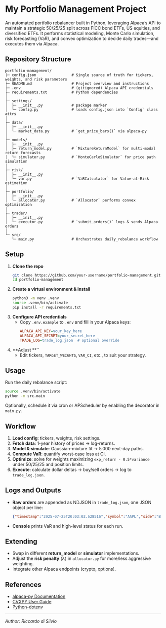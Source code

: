 # My Portfolio Management Project

An automated portfolio rebalancer built in Python, leveraging Alpaca’s API to maintain a strategic 50/25/25 split across FICC bond ETFs, US equities, and diversified ETFs. It performs statistical modeling, Monte Carlo simulation, risk forecasting (VaR), and convex optimization to decide daily trades—and executes them via Alpaca.

## Repository Structure

```
portfolio-management/
├─ config.json                # Single source of truth for tickers, weights, and risk parameters
├─ README.md                  # Project overview and instructions
├─ .env                       # (gitignored) Alpaca API credentials
├─ requirements.txt           # Python dependencies
│
├─ settings/
│  ├─ __init__.py             # package marker
│  └─ config.py               # loads config.json into `Config` class attrs
│
├─ data/
│  ├─ __init__.py
│  └─ market_data.py          # `get_price_bars()` via alpaca-py
│
├─ models/
│  ├─ __init__.py
│  ├─ return_model.py         # `MixtureReturnModel` for multi-modal return forecasts
│  └─ simulator.py            # `MonteCarloSimulator` for price path simulation
│
├─ risk/
│  ├─ __init__.py
│  └─ var.py                  # `VaRCalculator` for Value-at-Risk estimation
│
├─ portfolio/
│  ├─ __init__.py
│  └─ allocator.py            # `Allocator` performs convex optimization
│
├─ trader/
│  ├─ __init__.py
│  └─ executor.py             # `submit_orders()` logs & sends Alpaca orders
│
└─ src/
   └─ main.py                 # Orchestrates daily_rebalance workflow
```

## Setup

1. **Clone the repo**
   ```bash
   git clone https://github.com/your-username/portfolio-management.git
   cd portfolio-management
   ```
2. **Create a virtual environment & install**
   ```bash
   python3 -m venv .venv
   source .venv/bin/activate
   pip install -r requirements.txt
   ```
3. **Configure API credentials**
   - Copy `.env.example` to `.env` and fill in your Alpaca keys:
     ```ini
     ALPACA_API_KEY=your_key_here
     ALPACA_API_SECRET=your_secret_here
     TRADE_LOG=trade_log.json  # optional override
     ```
4. **Adjust **``
   - Edit tickers, `TARGET_WEIGHTS`, `VAR_CI`, etc., to suit your strategy.

## Usage

Run the daily rebalance script:

```bash
source .venv/bin/activate
python -m src.main
```

Optionally, schedule it via cron or APScheduler by enabling the decorator in `main.py`.

## Workflow

1. **Load config**: tickers, weights, risk settings.
2. **Fetch data**: 1-year history of prices → log-returns.
3. **Model & simulate**: Gaussian-mixture fit → 5 000 next-day paths.
4. **Compute VaR**: quantify worst-case loss at CI.
5. **Optimize**: solve for weights maximizing `exp_return - 0.5*variance` under 50/25/25 and position limits.
6. **Execute**: calculate dollar deltas → buy/sell orders → log to `trade_log.json`.

## Logs and Outputs

- **Raw orders** are appended as NDJSON in `trade_log.json`, one JSON object per line:
  ```json
  {"timestamp":"2025-07-25T20:03:02.628516","symbol":"AAPL","side":"BUY","qty":10,"price":179.45,"nav":1002483.77}
  ```
- **Console** prints VaR and high-level status for each run.

## Extending

- Swap in different **return\_model** or **simulator** implementations.
- Adjust the **risk penalty** (λ) in `allocator.py` for more/less aggressive weighting.
- Integrate other Alpaca endpoints (crypto, options).

## References

- [alpaca-py Documentation](https://alpaca.markets/docs/)
- [CVXPY User Guide](https://www.cvxpy.org/)
- [Python-dotenv](https://github.com/theskumar/python-dotenv)

---

*Author: Riccardo di Silvio*
